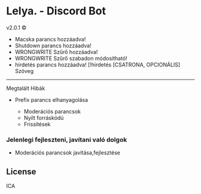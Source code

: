 # Lelya. - Discord Bot


v2.0.1 &copy;

- Macska parancs hozzáadva!
- Shutdown parancs hozzáadva!
- WRONGWRITE Szűrő hozzáadva!
- WRONGWRITE Szűrő szabadon módosítható!
- hirdetés parancs hozzáadva! [!hirdetés [CSATRONA, OPCIONÁLIS] Szöveg

---- 
Megtalált Hibák

- Prefix parancs elhanyagolása



  - Moderációs parancsok
  - Nyílt forráskódú
  - Frissítések



### Jelenlegi fejleszteni, javítani való dolgok

 - Moderációs parancsok javítása,fejlesztése


License
----

ICA
